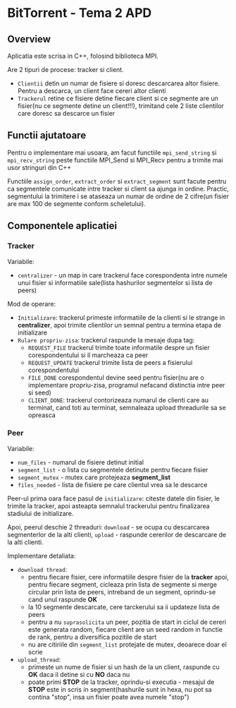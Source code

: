 # BitTorrent - Tema 2 APD

## Overview
Aplicatia este scrisa in C++, folosind biblioteca MPI.

Are 2 tipuri de procese: tracker si client.

- ```Clientii``` detin un numar de fisiere si doresc descarcarea altor fisiere. Pentru a descarca, un client face cereri altor clienti
- ```Trackerul``` retine ce fisiere detine fiecare client si ce segmente are un fisier(nu ce segmente detine un client!!!), trimitand cele 2 liste clientilor care doresc sa descarce un fisier

## Functii ajutatoare

Pentru o implementare mai usoara, am facut functiile ```mpi_send_string``` si ```mpi_recv_string``` peste functiile MPI_Send si MPI_Recv pentru a trimite mai usor stringuri din C++

Functiile ```assign_order```, ```extract_order``` si ```extract_segment``` sunt facute pentru ca segmentele comunicate intre tracker si client sa ajunga in ordine. Practic, segmentului la trimitere i se ataseaza un numar de ordine de 2 cifre(un fisier are max 100 de segmente conform scheletului).

## Componentele aplicatiei
### Tracker
Variabile:
- ```centralizer``` - un map in care trackerul face corespondenta intre numele unui fisier si informatiile sale(lista hashurilor segmentelor si lista de peers)

Mod de operare:
- ```Initializare```: trackerul primeste informatiile de la clienti si le strange in **centralizer**, apoi trimite clientilor un semnal pentru a termina etapa de initializare
- ```Rulare propriu-zisa```: trackerul raspunde la mesaje dupa tag:
    - ```REQUEST_FILE``` trackerul trimite toate informatile despre un fisier corespondentului si il marcheaza ca peer
    - ```REQUEST_UPDATE``` trackerul trimite lista de peers a fisierului corespondentului
    - ```FILE_DONE``` corespondentul devine seed pentru fisier(nu are o implementare propriu-zisa, programul nefacand distinctia intre peer si seed)
    - ```CLIENT_DONE```: trackerul contorizeaza numarul de clienti care au terminat, cand toti au terminat, semnaleaza upload threadurile sa se opreasca

### Peer
Variabile:
- ```num_files``` - numarul de fisiere detinut initial
- ```segment_list``` - o lista cu segmentele detinute pentru fiecare fisier
- ```segment_mutex``` - mutex care protejeaza **segment_list**
- ```files_needed``` - lista de fisiere pe care clientul vrea sa le descarce

Peer-ul prima oara face pasul de ```initializare```: citeste datele din fisier, le trimite la tracker, apoi asteapta semnalul trackerului pentru finalizarea stadiului de initializare.

Apoi, peerul deschie 2 threaduri: ```download``` - se ocupa cu descarcarea segmenterlor de la alti clienti, ```upload``` - raspunde cererilor de descarcare de la alti clienti.

Implementare detaliata:
- ```download thread```:
    - pentru fiecare fisier, cere informatiile despre fisier de la **tracker** apoi, pentru fiecare segment, cicleaza prin lista de segmente si merge circular prin lista de peers, intreband de un segment, oprindu-se cand unul raspunde **OK** 
    - la 10 segmente descarcate, cere tarckerului sa ii updateze lista de peers
    - pentru a nu ```suprasolicita``` un peer, pozitia de start in ciclul de cereri este generata random, fiecare client are un seed random in functie de rank, pentru a diversifica pozitile de start
    - nu are citiriile din ```segment_list``` protejate de mutex, deoarece doar el scrie
- ```upload_thread```:
    - primeste un nume de fisier si un hash de la un client, raspunde cu **OK** daca il detine si cu **NO** daca nu
    - poate primi **STOP** de la tracker, oprindu-si executia - mesajul de **STOP** este in scris in segment(hashurile sunt in hexa, nu pot sa contina "stop", insa un fisier poate avea numele "stop")
